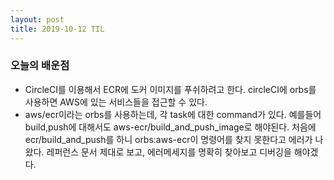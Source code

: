 ```yaml
---
layout: post
title: 2019-10-12 TIL
---
```


### 오늘의 배운점

- CircleCI를 이용해서 ECR에 도커 이미지를 푸쉬하려고 한다. circleCI에 orbs를 사용하면 AWS에 있는 서비스들을 접근할 수 있다.
- aws/ecr이라는 orbs를 사용하는데, 각 task에 대한 command가 있다. 예를들어 build,push에 대해서도 aws-ecr/build_and_push_image로 해야된다. 처음에 ecr/build_and_push를 하니 orbs:aws-ecr이 명령어를 찾지 못한다고 에러가 나왔다. 레퍼런스 문서 제대로 보고, 에러메세지를 명확히 찾아보고 디버깅을 해야겠다.


